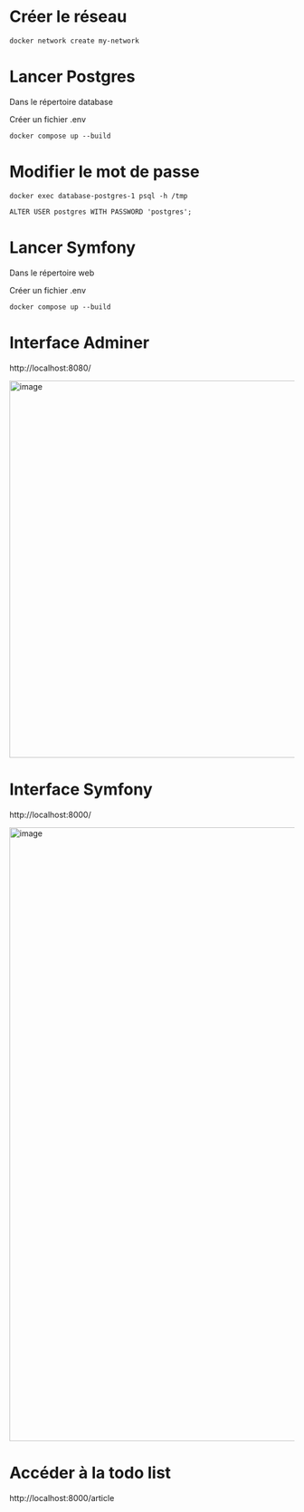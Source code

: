 # Créer le réseau

`docker network create my-network`

# Lancer Postgres

Dans le répertoire database

Créer un fichier .env

`docker compose up --build`

# Modifier le mot de passe

`docker exec database-postgres-1 psql -h /tmp`

`ALTER USER postgres WITH PASSWORD 'postgres';`

# Lancer Symfony

Dans le répertoire web

Créer un fichier .env

`docker compose up --build`

# Interface Adminer

http://localhost:8080/

<img width="666" alt="image" src="https://github.com/Karamelooo/ESGI-Docker/assets/42684851/846bed7e-3d1a-4cf5-a377-196cac420274">

# Interface Symfony

http://localhost:8000/

<img width="1084" alt="image" src="https://github.com/Karamelooo/ESGI-Docker/assets/42684851/6e2bf22b-33f8-4ce9-abaa-7617f0204f69">

# Accéder à la todo list

http://localhost:8000/article
